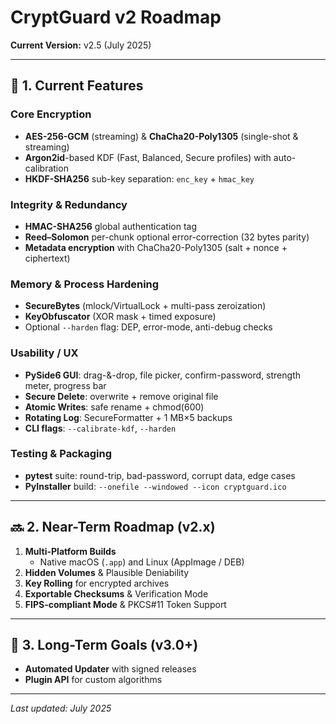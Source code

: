 # CryptGuard v2 Roadmap

**Current Version:** v2.5 (July 2025)

---

## 🏁 1. Current Features

### Core Encryption
- **AES-256-GCM** (streaming) & **ChaCha20-Poly1305** (single-shot & streaming)  
- **Argon2id**-based KDF (Fast, Balanced, Secure profiles) with auto-calibration  
- **HKDF-SHA256** sub-key separation: `enc_key` + `hmac_key`  

### Integrity & Redundancy
- **HMAC-SHA256** global authentication tag  
- **Reed–Solomon** per-chunk optional error-correction (32 bytes parity)  
- **Metadata encryption** with ChaCha20-Poly1305 (salt + nonce + ciphertext)  

### Memory & Process Hardening
- **SecureBytes** (mlock/VirtualLock + multi-pass zeroization)  
- **KeyObfuscator** (XOR mask + timed exposure)  
- Optional `--harden` flag: DEP, error-mode, anti-debug checks  

### Usability / UX
- **PySide6 GUI**: drag-&-drop, file picker, confirm-password, strength meter, progress bar  
- **Secure Delete**: overwrite + remove original file  
- **Atomic Writes**: safe rename + chmod(600)  
- **Rotating Log**: SecureFormatter + 1 MB×5 backups  
- **CLI flags**: `--calibrate-kdf`, `--harden`  

### Testing & Packaging
- **pytest** suite: round-trip, bad-password, corrupt data, edge cases  
- **PyInstaller** build: `--onefile --windowed --icon cryptguard.ico`  

---

## 🔜 2. Near-Term Roadmap (v2.x)

1. **Multi-Platform Builds**  
   - Native macOS (`.app`) and Linux (AppImage / DEB)  
2. **Hidden Volumes** & Plausible Deniability  
3. **Key Rolling** for encrypted archives  
4. **Exportable Checksums** & Verification Mode  
5. **FIPS-compliant Mode** & PKCS#11 Token Support  

---

## 🚀 3. Long-Term Goals (v3.0+)

- **Automated Updater** with signed releases  
- **Plugin API** for custom algorithms  

---

_Last updated: July 2025_  
